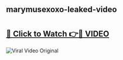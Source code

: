 ## marymusexoxo-leaked-video 

# <h2><a href="http://freeplayer.one?title=marymusexoxo-leaked-video&ref=21J">🔗 Click to Watch 👉🔴 VIDEO</a></h2>

<a href="http://freeplayer.one?title=marymusexoxo-leaked-video&ref=21J" rel="nofollow" data-target="animated-image.originalLink"><img src="https://i.ibb.co.com/xMMVF88/686577567.gif" alt="Viral Video Original" style="max-width: 100%; display: inline-block;" data-target="animated-image.originalImage"></a>

